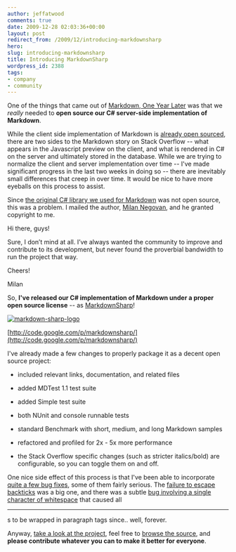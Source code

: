 ```yaml
---
author: jeffatwood
comments: true
date: 2009-12-28 02:03:36+00:00
layout: post
redirect_from: /2009/12/introducing-markdownsharp
hero:
slug: introducing-markdownsharp
title: Introducing MarkdownSharp
wordpress_id: 2388
tags:
- company
- community
---
```



One of the things that came out of [Markdown, One Year Later](http://blog.stackoverflow.com/2009/10/markdown-one-year-later/) was that we _really_ needed to **open source our C# server-side implementation of Markdown**. 



While the client side implementation of Markdown is [already open sourced](http://blog.stackoverflow.com/2009/01/wmd-editor-reverse-engineered/), there are two sides to the Markdown story on Stack Overflow -- what appears in the Javascript preview on the client, and what is rendered in C# on the server and ultimately stored in the database. While we are trying to normalize the client and server implementation over time -- I've made significant progress in the last two weeks in doing so -- there are inevitably small differences that creep in over time. It would be nice to have more eyeballs on this process to assist.



Since [the original C# library we used for Markdown](http://aspnetresources.com/blog/markdown_announced.aspx) was not open source, this was a problem. I mailed the author, [Milan Negovan](http://aspnetresources.com/), and he granted copyright to me.





>
Hi there, guys!

> 
> 
Sure, I don’t mind at all. I’ve always wanted the community to improve and contribute to its development, but never found the proverbial bandwidth to run the project that way.

> 
> 
Cheers!  

Milan






So, **I've released our C# implementation of Markdown under a proper open source license** -- as [MarkdownSharp](http://code.google.com/p/markdownsharp/)!



[![markdown-sharp-logo](http://blog.stackoverflow.com/wp-content/uploads/markdown-sharp-logo.png)](http://code.google.com/p/markdownsharp/)



[http://code.google.com/p/markdownsharp/](http://code.google.com/p/markdownsharp/)



I've already made a few changes to properly package it as a decent open source project:







  * included relevant links, documentation, and related files

  * added MDTest 1.1 test suite

  * added Simple test suite

  * both NUnit and console runnable tests

  * standard Benchmark with short, medium, and long Markdown samples

  * refactored and profiled for 2x - 5x more performance

  * the Stack Overflow specific changes (such as stricter italics/bold) are configurable, so you can toggle them on and off.




One nice side effect of this process is that I've been able to incorporate [quite a few bug fixes](http://code.google.com/p/markdownsharp/source/list), some of them fairly serious. The [failure to escape backticks](http://meta.stackoverflow.com/questions/12694/escaping-backticks-fails) was a big one, and there was a subtle [bug involving a single character of whitespace](http://code.google.com/p/markdownsharp/source/detail?r=20) that caused all <hr/>s to be wrapped in paragraph tags since.. well, forever.



Anyway, [take a look at the project](http://code.google.com/p/markdownsharp/), feel free to [browse the source](http://code.google.com/p/markdownsharp/source/browse/), and **please contribute whatever you can to make it better for everyone**.

